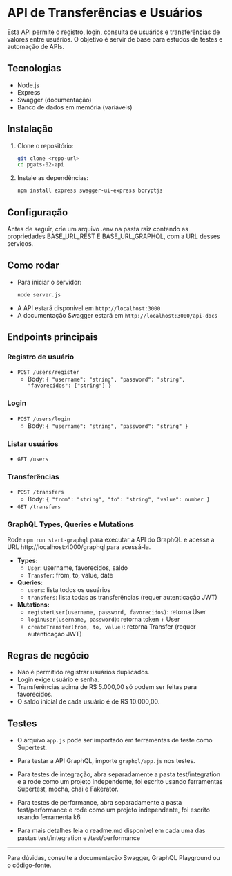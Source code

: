 # API de Transferências e Usuários

Esta API permite o registro, login, consulta de usuários e transferências de valores entre usuários. O objetivo é servir de base para estudos de testes e automação de APIs.

## Tecnologias
- Node.js
- Express
- Swagger (documentação)
- Banco de dados em memória (variáveis)

## Instalação

1. Clone o repositório:
   ```sh
   git clone <repo-url>
   cd pgats-02-api
   ```
2. Instale as dependências:
   ```sh
   npm install express swagger-ui-express bcryptjs
   ```

## Configuração

Antes de seguir, crie um arquivo .env na pasta raiz contendo as propriedades BASE_URL_REST E BASE_URL_GRAPHQL, com a URL desses serviços.

## Como rodar

- Para iniciar o servidor:
  ```sh
  node server.js
  ```
- A API estará disponível em `http://localhost:3000`
- A documentação Swagger estará em `http://localhost:3000/api-docs`

## Endpoints principais

### Registro de usuário
- `POST /users/register`
  - Body: `{ "username": "string", "password": "string", "favorecidos": ["string"] }`

### Login
- `POST /users/login`
  - Body: `{ "username": "string", "password": "string" }`

### Listar usuários
- `GET /users`

### Transferências
- `POST /transfers`
  - Body: `{ "from": "string", "to": "string", "value": number }`
- `GET /transfers`

### GraphQL Types, Queries e Mutations

Rode `npm run start-graphql` para executar a API do GraphQL e acesse a URL http://localhost:4000/graphql para acessá-la.

- **Types:**
  - `User`: username, favorecidos, saldo
  - `Transfer`: from, to, value, date
- **Queries:**
  - `users`: lista todos os usuários
  - `transfers`: lista todas as transferências (requer autenticação JWT)
- **Mutations:**
  - `registerUser(username, password, favorecidos)`: retorna User
  - `loginUser(username, password)`: retorna token + User
  - `createTransfer(from, to, value)`: retorna Transfer (requer autenticação JWT)

## Regras de negócio
- Não é permitido registrar usuários duplicados.
- Login exige usuário e senha.
- Transferências acima de R$ 5.000,00 só podem ser feitas para favorecidos.
- O saldo inicial de cada usuário é de R$ 10.000,00.

## Testes
- O arquivo `app.js` pode ser importado em ferramentas de teste como Supertest.
- Para testar a API GraphQL, importe `graphql/app.js` nos testes.

- Para testes de integração, abra separadamente a pasta test/integration  e a rode como um projeto independente, foi escrito usando ferramentas Supertest, mocha, chai e Fakerator.

- Para testes de performance, abra separadamente a pasta test/performance  e rode como um projeto independente, foi escrito usando ferramenta k6.

- Para mais detalhes leia o readme.md disponível em cada uma das pastas test/integration e /test/performance

---

Para dúvidas, consulte a documentação Swagger, GraphQL Playground ou o código-fonte.
